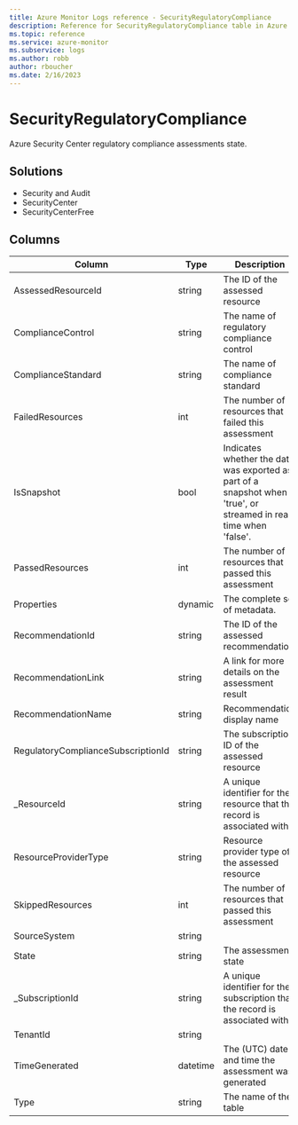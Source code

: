 ```yaml
---
title: Azure Monitor Logs reference - SecurityRegulatoryCompliance
description: Reference for SecurityRegulatoryCompliance table in Azure Monitor Logs.
ms.topic: reference
ms.service: azure-monitor
ms.subservice: logs
ms.author: robb
author: rboucher
ms.date: 2/16/2023
---
```


# SecurityRegulatoryCompliance

 Azure Security Center regulatory compliance assessments state.

## Solutions

- Security and Audit
- SecurityCenter
- SecurityCenterFree




## Columns

| Column | Type | Description |
| --- | --- | --- |
| AssessedResourceId | string | The ID of the assessed resource |
| ComplianceControl | string | The name of regulatory compliance control |
| ComplianceStandard | string | The name of compliance standard |
| FailedResources | int | The number of resources that failed this assessment |
| IsSnapshot | bool | Indicates whether the data was exported as part of a snapshot when 'true', or streamed in real-time when 'false'. |
| PassedResources | int | The number of resources that passed this assessment |
| Properties | dynamic | The complete set of metadata. |
| RecommendationId | string | The ID of the assessed recommendation |
| RecommendationLink | string | A link for more details on the assessment result |
| RecommendationName | string | Recommendation display name |
| RegulatoryComplianceSubscriptionId | string | The subscription ID of the assessed resource |
| _ResourceId | string | A unique identifier for the resource that the record is associated with |
| ResourceProviderType | string | Resource provider type of the assessed resource |
| SkippedResources | int | The number of resources that passed this assessment |
| SourceSystem | string |  |
| State | string | The assessment state |
| _SubscriptionId | string | A unique identifier for the subscription that the record is associated with |
| TenantId | string |  |
| TimeGenerated | datetime | The (UTC) date and time the assessment was generated |
| Type | string | The name of the table |
